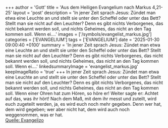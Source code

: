 +++
author = 'Gott'
title = 'Aus dem Heiligen Evangelium nach Markus 4,21-25'
layout = 'post'
description = 'In jener Zeit sprach Jesus: Zündet man etwa eine Leuchte an und stellt sie unter den Scheffel oder unter das Bett? Stellt man sie nicht auf den Leuchter? Denn es gibt nichts Verborgenes, das nicht bekannt werden soll, und nichts Geheimes, das nicht an den Tag kommen soll. Wenn ei....'
images = ['/symbols/evangelist_markus.jpg']
categories = ['EVANGELIUM']
tags = ['EVANGELIUM']
date = '2025-01-30 09:00:40 +0100'
summary = 'In jener Zeit sprach Jesus: Zündet man etwa eine Leuchte an und stellt sie unter den Scheffel oder unter das Bett? Stellt man sie nicht auf den Leuchter? Denn es gibt nichts Verborgenes, das nicht bekannt werden soll, und nichts Geheimes, das nicht an den Tag kommen soll. Wenn ei....'
linkedsummaryImage = 'evangelist_markus.jpg'
keepImageRatio = 'true'
+++
In jener Zeit sprach Jesus: Zündet man etwa eine Leuchte an und stellt sie unter den Scheffel oder unter das Bett? Stellt man sie nicht auf den Leuchter?
Denn es gibt nichts Verborgenes, das nicht bekannt werden soll, und nichts Geheimes, das nicht an den Tag kommen soll.
Wenn einer Ohren hat zum Hören, so höre er!
Weiter sagte er: Achtet auf das, was ihr hört! Nach dem Maß, mit dem ihr messt und zuteilt, wird euch zugeteilt werden, ja, es wird euch noch mehr gegeben.<!--more-->
Denn wer hat, dem wird gegeben; wer aber nicht hat, dem wird auch noch weggenommen, was er hat.<br> [Quelle: Evangelizo](https://evangeliumtagfuertag.org/DE/gospel)